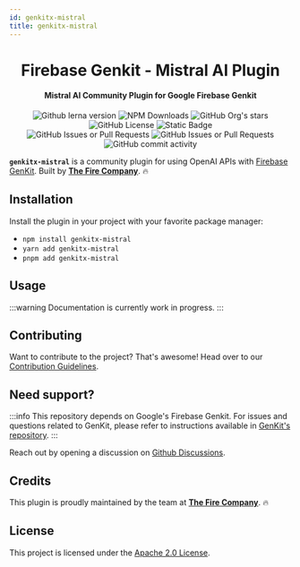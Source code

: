 ```yaml
---
id: genkitx-mistral
title: genkitx-mistral
---
```

<h1 align="center">Firebase Genkit - Mistral AI Plugin</h1>

<h4 align="center">Mistral AI Community Plugin for Google Firebase Genkit</h4>

<div align="center">
   <img alt="Github lerna version" src="https://img.shields.io/github/lerna-json/v/TheFireCo/genkit-plugins?label=version"/>
   <img alt="NPM Downloads" src="https://img.shields.io/npm/dw/genkitx-mistral"/>
   <img alt="GitHub Org's stars" src="https://img.shields.io/github/stars/TheFireCo?style=social"/>
   <img alt="GitHub License" src="https://img.shields.io/github/license/TheFireCo/genkit-plugins"/>
   <img alt="Static Badge" src="https://img.shields.io/badge/yes-a?label=maintained"/>
</div>

<div align="center">
   <img alt="GitHub Issues or Pull Requests" src="https://img.shields.io/github/issues/TheFireCo/genkit-plugins?color=blue"/>
   <img alt="GitHub Issues or Pull Requests" src="https://img.shields.io/github/issues-pr/TheFireCo/genkit-plugins?color=blue"/>
   <img alt="GitHub commit activity" src="https://img.shields.io/github/commit-activity/m/TheFireCo/genkit-plugins"/>
</div>


**`genkitx-mistral`** is a community plugin for using OpenAI APIs with 
[Firebase GenKit](https://github.com/firebase/genkit). Built by [**The Fire Company**](https://github.com/TheFireCo). 🔥


## Installation

Install the plugin in your project with your favorite package manager:

* `npm install genkitx-mistral`
* `yarn add genkitx-mistral`
* `pnpm add genkitx-mistral`


## Usage

:::warning
Documentation is currently work in progress.
:::

## Contributing

Want to contribute to the project? That's awesome! Head over to our [Contribution Guidelines](https://github.com/TheFireCo/genkit-plugins/blob/main/https://github.com/TheFireCo/genkit-plugins/blob/main/CONTRIBUTING.md).

## Need support?

:::info
This repository depends on Google's Firebase Genkit. For issues and questions related to GenKit, please refer to instructions available in [GenKit's repository](https://github.com/firebase/genkit).
:::

Reach out by opening a discussion on [Github Discussions](https://github.com/TheFireCo/genkit-plugins/discussions).

## Credits

This plugin is proudly maintained by the team at [**The Fire Company**](https://github.com/TheFireCo). 🔥

## License

This project is licensed under the [Apache 2.0 License](https://github.com/TheFireCo/genkit-plugins/blob/main/LICENSE).